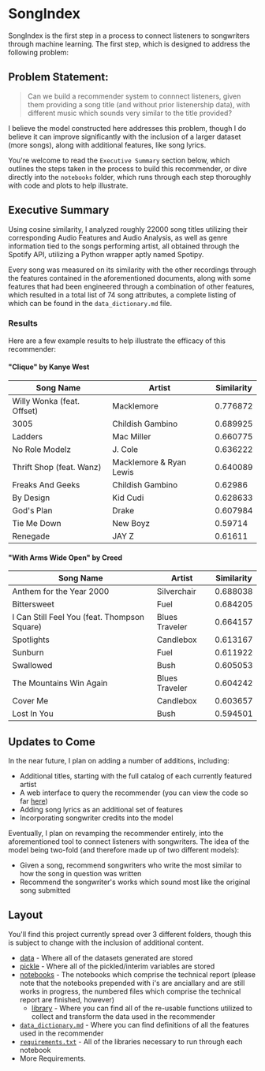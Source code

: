 
# SongIndex

SongIndex is the first step in a process to connect listeners to songwriters through machine learning. The first step, which is designed to address the following problem:

## Problem Statement:

> Can we build a recommender system to connnect listeners, given them providing a song title (and without prior listenership data), with different music which sounds very similar to the title provided?

I believe the model constructed here addresses this problem, though I do believe it can improve significantly with the inclusion of a larger dataset (more songs), along with additional features, like song lyrics. 

You're welcome to read the `Executive Summary` section below, which outlines the steps taken in the process to build this recommender, or dive directly into the `notebooks` folder, which runs through each step thoroughly with code and plots to help illustrate.

## Executive Summary 

Using cosine similarity, I analyzed roughly 22000 song titles utilizing their corresponding Audio Features and Audio Analysis, as well as genre information tied to the songs performing artist, all obtained through the Spotify API, utilizing a Python wrapper aptly named Spotipy.

Every song was measured on its similarity with the other recordings through the features contained in the aforementioned documents, along with some features that had been engineered through a combination of other features, which resulted in a total list of 74 song attributes, a complete listing of which can be found in the `data_dictionary.md` file. 

### Results

Here are a few example results to help illustrate the efficacy of this recommender:

#### "Clique" by Kanye West

|Song Name|Artist|Similarity|
|---|---|---|
|Willy Wonka (feat. Offset)|Macklemore|0.776872|
|3005|Childish Gambino|0.689925
|Ladders|Mac Miller|0.660775|
|No Role Modelz|J. Cole|0.636222|
|Thrift Shop (feat. Wanz)|Macklemore & Ryan Lewis|0.640089|
|Freaks And Geeks|Childish Gambino|0.62986|
|By Design|Kid Cudi|0.628633|
|God's Plan|Drake|0.607984|
|Tie Me Down|New Boyz|0.59714|
|Renegade|JAY Z|0.61611|


#### "With Arms Wide Open" by Creed

|Song Name|Artist |Similarity|
|---|---|---|
|Anthem for the Year 2000|Silverchair|0.688038|
|Bittersweet|Fuel|0.684205|
|I Can Still Feel You (feat. Thompson Square)|Blues Traveler|0.664157|
|Spotlights|Candlebox|0.613167|
|Sunburn|Fuel|0.611922|
|Swallowed|Bush|0.605053|
|The Mountains Win Again|Blues Traveler|0.604242|
|Cover Me|Candlebox|0.603657|
|Lost In You|Bush|0.594501|

## Updates to Come

In the near future, I plan on adding a number of additions, including:

- Additional titles, starting with the full catalog of each currently featured artist 
- A web interface to query the recommender (you can view the code so far [here](https://github.com/jonjohnsontc/si_app))
- Adding song lyrics as an additional set of features
- Incorporating songwriter credits into the model

Eventually, I plan on revamping the recommender entirely, into the aforementioned tool to connect listeners with songwriters. The idea of the model being two-fold (and therefore made up of two different models):

- Given a song, recommend songwriters who write the most similar to how the song in question was written
- Recommend the songwriter's works which sound most like the original song submitted

## Layout 

You'll find this project currently spread over 3 different folders, though this is subject to change with the inclusion of additional content.

- [data](./data) - Where all of the datasets generated are stored
- [pickle](./pickle) - Where all of the pickled/interim variables are stored
- [notebooks](./notebooks) - The notebooks which comprise the technical report (please note that the notebooks prepended with i's are anciallary and are still works in progress, the numbered files which comprise the technical report are finished, however)
  - [library](./notebooks/library) - Where you can find all of the re-usable functions utilized to collect and transform the data used in the recommender
- [`data_dictionary.md`](data_dictionary.md) - Where you can find definitions of all the features used in the recommender
- [`requirements.txt`](requirements.txt) - All of the libraries necessary to run through each notebook
- More Requirements.
